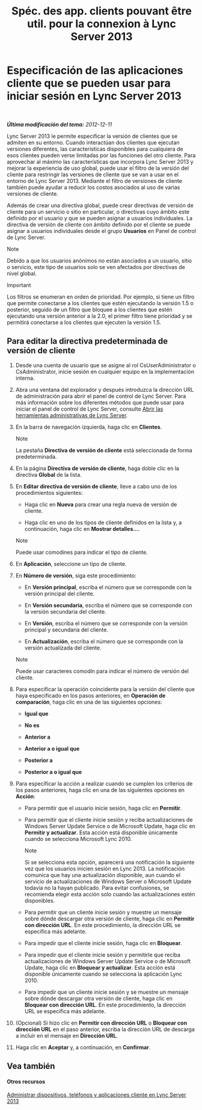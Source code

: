 ﻿---
title: "Spéc. des app. clients pouvant être util. pour la connexion à Lync Server 2013"
TOCTitle: "Spéc. des app. clients pouvant être util. pour la connexion à Lync Server 2013"
ms:assetid: d256a581-9a48-4d1a-82cc-2e1f520d7d2e
ms:mtpsurl: https://technet.microsoft.com/es-es/library/Gg182591(v=OCS.15)
ms:contentKeyID: 48276752
ms.date: 01/07/2017
mtps_version: v=OCS.15
ms.translationtype: HT
---

# Especificación de las aplicaciones cliente que se pueden usar para iniciar sesión en Lync Server 2013

 

_**Última modificación del tema:** 2012-12-11_

Lync Server 2013 le permite especificar la versión de clientes que se admiten en su entorno. Cuando interactúan dos clientes que ejecutan versiones diferentes, las características disponibles para cualquiera de esos clientes pueden verse limitadas por las funciones del otro cliente. Para aprovechar al máximo las características que incorpora Lync Server 2013 y mejorar la experiencia de uso global, puede usar el filtro de la versión del cliente para restringir las versiones de cliente que se van a usar en el entorno de Lync Server 2013. Mediante el filtro de versiones de cliente también puede ayudar a reducir los costos asociados al uso de varias versiones de cliente.

Además de crear una directiva global, puede crear directivas de versión de cliente para un servicio o sitio en particular, o directivas cuyo ámbito este definido por el usuario y que se pueden asignar a usuarios individuales. La directiva de versión de cliente con ámbito definido por el cliente se puede asignar a usuarios individuales desde el grupo **Usuarios** en Panel de control de Lync Server.


> [!NOTE]
> Debido a que los usuarios anónimos no están asociados a un usuario, sitio o servicio, este tipo de usuarios solo se ven afectados por directivas de nivel global.



> [!IMPORTANT]  
> Los filtros se enumeran en orden de prioridad. Por ejemplo, si tiene un filtro que permite conectarse a los clientes que estén ejecutando la versión 1.5 o posterior, seguido de un filtro que bloquee a los clientes que estén ejecutando una versión anterior a la 2.0, el primer filtro tiene prioridad y se permitirá conectarse a los clientes que ejecuten la versión 1.5.



## Para editar la directiva predeterminada de versión de cliente

1.  Desde una cuenta de usuario que se asigne al rol CsUserAdministrator o CsAdministrator, inicie sesión en cualquier equipo en la implementación interna.

2.  Abra una ventana del explorador y después introduzca la dirección URL de administración para abrir el panel de control de Lync Server. Para más información sobre los diferentes métodos que puede usar para iniciar el panel de control de Lync Server, consulte [Abrir las herramientas administrativas de Lync Server](lync-server-2013-open-lync-server-administrative-tools.md).

3.  En la barra de navegación izquierda, haga clic en **Clientes**.
    

    > [!NOTE]
    > La pestaña <STRONG>Directiva de versión de cliente</STRONG> está seleccionada de forma predeterminada.



4.  En la página **Directiva de versión de cliente**, haga doble clic en la directiva **Global** de la lista.

5.  En **Editar directiva de versión de cliente**, lleve a cabo uno de los procedimientos siguientes:
    
      - Haga clic en **Nueva** para crear una regla nueva de versión de cliente.
    
      - Haga clic en uno de los tipos de cliente definidos en la lista y, a continuación, haga clic en **Mostrar detalles...**.
    

    > [!NOTE]
    > Puede usar comodines para indicar el tipo de cliente.



6.  En **Aplicación**, seleccione un tipo de cliente.

7.  En **Número de versión**, siga este procedimiento:
    
      - En **Versión principal**, escriba el número que se corresponde con la versión principal del cliente.
    
      - En **Versión secundaria**, escriba el número que se corresponde con la versión secundaria del cliente.
    
      - En **Versión**, escriba el número que se corresponde con la versión principal y secundaria del cliente.
    
      - En **Actualización**, escriba el número que se corresponde con la versión actualizada del cliente.
    

    > [!NOTE]
    > Puede usar caracteres comodín para indicar el número de versión del cliente.



8.  Para especificar la operación coincidente para la versión del cliente que haya especificado en los pasos anteriores, en **Operación de comparación**, haga clic en una de las siguientes opciones:
    
      - **Igual que**
    
      - **No es**
    
      - **Anterior a**
    
      - **Anterior a o igual que**
    
      - **Posterior a**
    
      - **Posterior a o igual que**

9.  Para especificar la acción a realizar cuando se cumplen los criterios de los pasos anteriores, haga clic en una de las siguientes opciones en **Acción**:
    
      - Para permitir que el usuario inicie sesión, haga clic en **Permitir**.
    
      - Para permitir que el cliente inicie sesión y reciba actualizaciones de Windows Server Update Service o de Microsoft Update, haga clic en **Permitir y actualizar**. Esta acción está disponible únicamente cuando se selecciona Microsoft Lync 2010.
        

        > [!NOTE]
        > Si se selecciona esta opción, aparecerá una notificación la siguiente vez que los usuarios inicien sesión en Lync 2013. La notificación comunica que hay una actualización disponible, aun cuando el servicio de actualizaciones de Windows Server o Microsoft Update todavía no la hayan publicado. Para evitar confusiones, se recomienda elegir esta acción solo cuando las actualizaciones estén disponibles.

    
      - Para permitir que un cliente inicie sesión y muestre un mensaje sobre dónde descargar otra versión de cliente, haga clic en **Permitir con dirección URL**. En este procedimiento, la dirección URL se especifica más adelante.
    
      - Para impedir que el cliente inicie sesión, haga clic en **Bloquear**.
    
      - Para impedir que el cliente inicie sesión y permitirle que reciba actualizaciones de Windows Server Update Service o de Microsoft Update, haga clic en **Bloquear y actualizar**. Esta acción está disponible únicamente cuando se selecciona la aplicación Lync 2010.
    
      - Para impedir que un cliente inicie sesión y se muestre un mensaje sobre dónde descargar otra versión de cliente, haga clic en **Bloquear con dirección URL**. En este procedimiento, la dirección URL se especifica más adelante.

10. (Opcional) Si hizo clic en **Permitir con dirección URL** o **Bloquear con dirección URL** en el paso anterior, escriba la dirección URL de descarga a incluir en el mensaje en **Dirección URL**.

11. Haga clic en **Aceptar** y, a continuación, en **Confirmar**.

## Vea también

#### Otros recursos

[Administrar dispositivos, teléfonos y aplicaciones cliente en Lync Server 2013](lync-server-2013-managing-devices-phones-and-client-applications.md)

